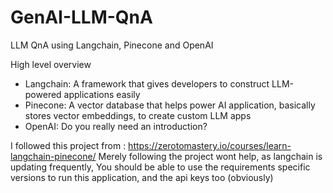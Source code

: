 # GenAI-LLM-QnA

LLM QnA using Langchain, Pinecone and OpenAI

High level overview

- Langchain: A framework that gives developers to construct LLM-powered applications easily
- Pinecone: A vector database that helps power AI application, basically stores vector embeddings, to create custom LLM apps
- OpenAI: Do you really need an introduction?

I followed this project from : https://zerotomastery.io/courses/learn-langchain-pinecone/
Merely following the project wont help, as langchain is updating frequently,
You should be able to use the requirements specific versions to run this application, and the api keys too (obviously)

